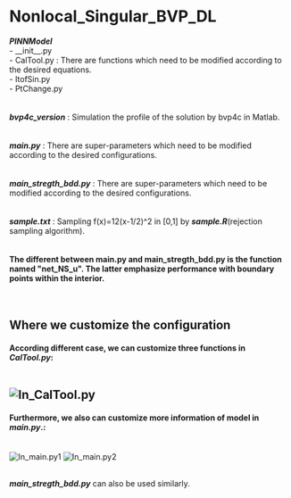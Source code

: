 # Nonlocal_Singular_BVP_DL

___PINNModel___<br>
    - \_\_init\_\_.py<br>
    - CalTool.py : There are functions which need to be modified according to the desired equations.<br>
    - ItofSin.py<br>
    - PtChange.py<br><br><br>
___bvp4c_version___ : Simulation the profile of the solution by bvp4c in Matlab.<br><br><br>
___main.py___ : There are super-parameters which need to be modified according to the desired configurations.<br><br><br>
___main_stregth_bdd.py___ : There are super-parameters which need to be modified according to the desired configurations.<br><br><br>
___sample.txt___ : Sampling f(x)=12(x-1/2)^2 in [0,1] by ___sample.R___(rejection sampling algorithm).<br><br><br>
**The different between main.py and main_stregth_bdd.py is the function named "net_NS_u". The latter emphasize performance with boundary points within the interior.**<br><br><br>
## Where we customize the configuration

#### According different case, we can customize three functions in ___CalTool.py___:<br><br>
![In_CalTool.py](https://raw.githubusercontent.com/efef31016/Nonlocal_Singular_BVP_DL/master/PINN_nonlocal/figure/change03.png)
---
#### Furthermore, we also can customize more information of model in ___main.py___.:<br><br>
![In_main.py1](https://raw.githubusercontent.com/efef31016/Nonlocal_Singular_BVP_DL/master/PINN_nonlocal/figure/change02.png)
![In_main.py2](https://raw.githubusercontent.com/efef31016/Nonlocal_Singular_BVP_DL/master/PINN_nonlocal/figure/change02.png)<br><br>

___main_stregth_bdd.py___ can also be used similarly.
